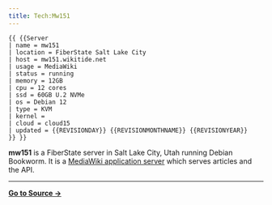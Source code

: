 ```yaml
---
title: Tech:Mw151
---
```


```
{{ {{Server
| name = mw151
| location = FiberState Salt Lake City
| host = mw151.wikitide.net
| usage = MediaWiki
| status = running
| memory = 12GB
| cpu = 12 cores
| ssd = 60GB U.2 NVMe
| os = Debian 12
| type = KVM
| kernel =
| cloud = cloud15
| updated = {{REVISIONDAY}} {{REVISIONMONTHNAME}} {{REVISIONYEAR}}
}} }}
```

**mw151** is a FiberState server in Salt Lake City, Utah running Debian Bookworm. It is a [MediaWiki application server](/tech-docs/techmediawiki_appserver) which serves articles and the API.

----
**[Go to Source &rarr;](https://meta.miraheze.org/wiki/Tech:Mw151)**